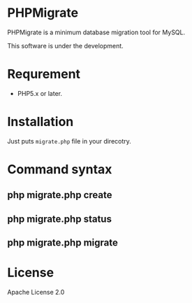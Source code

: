 # PHPMigrate

PHPMigrate is a minimum database migration tool for MySQL.

This software is under the development.

# Requrement

* PHP5.x or later.

# Installation

Just puts `migrate.php` file in your direcotry.

# Command syntax

## php migrate.php create


## php migrate.php status


## php migrate.php migrate


# License

  Apache License 2.0
